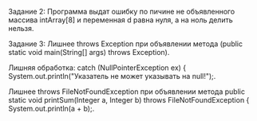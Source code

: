 Задание 2:
Программа выдат ошибку по пичине не объявленного массива intArray[8]
и переменная d равна нуля, а на ноль делить нельзя.

Задание 3:
Лишнее throws Exception при объявлении метода (public static void main(String[] args) throws Exception).

Лишняя обработка: catch (NullPointerException ex) {
System.out.println("Указатель не может указывать на null!");.

Лишнее throws FileNotFoundException при объявлении метода public static void printSum(Integer a, Integer b) throws FileNotFoundException {
System.out.println(a + b);.




